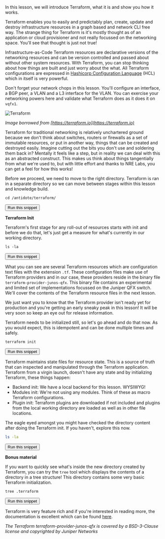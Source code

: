 In this lesson, we will introduce Terraform, what it is and show you how it works.

Terraform enables you to easily and predictably plan, create, update and destroy infrastructure resources in a graph based and network CLI free way. The strange thing for Terraform is it's mostly thought as of an application or cloud provisioner and not really focussed on the networking space. You'll see that thought is just not true!

Infrastructure-as-Code Terraform resources are declarative versions of the networking resources and can be version controlled and passed about without other system resources. With Terraform, you can stop thinking about how things are built and just worry about the what. All Terraform configurations are expressed in [Hashicorp Configuration Language](https://www.terraform.io/docs/configuration/syntax.html) (HCL) which in itself is very powerful.

Don't forget your network chops in this lesson. You'll configure an interface, a BGP peer, a VLAN and a L3 interface for the VLAN. You can exercise your networking powers here and validate what Terraform does as it does it on `vqfx1`.

![Terraform](https://raw.githubusercontent.com/nre-learning/nrelabs-curriculum/v0.3.2/lessons/lesson-31/stage1/terraformbasics.png)

*Image borrowed from [https://terraform.io](https://terraform.io)*

Terraform for traditional networking is relatively unchartered ground because we don't think about switches, routers or firewalls as a set of immutable resources, or put in another way, things that can be created and destroyed easily. Imagine cutting out the bits you don't use and soldering them back in? Mentally it feels like a step, but in reality we can deal with this as an abstracted construct. This makes us think about things tangentially from what we're used to, but with little effort and thanks to NRE Labs, you can get a feel for how this works!

Before we proceed, we need to move to the right directory. Terraform is ran in a separate directory so we can move between stages within this lesson and knowledge build.

```
cd /antidote/terraform/
```
<button type="button" class="btn btn-primary btn-sm" onclick="runSnippetInTab('terraform1', this)">Run this snippet</button>


__Terraform Init__

Terraform's first stage for any roll-out of resources starts with init and before we do that, let's just get a measure for what's currently in our working directory.

```
ls -la
```
<button type="button" class="btn btn-primary btn-sm" onclick="runSnippetInTab('terraform1', this)">Run this snippet</button>

What you can see are several Terraform resources which are configuration text files with the extension `.tf`. These configuration files make use of Terraform providers and in our case, these providers reside in the binary file `terraform-provider-junos-qfx`. This binary file contains an experimental and limited set of implementations focussed on the Juniper QFX switch. We'll cover the contents of the Terraform resource files in the next lesson.

We just want you to know that the Terraform provider isn't ready yet for production and you're getting an early sneaky peak in this lesson! It will be very soon so keep an eye out for release information.

Terraform needs to be initialized still, so let's go ahead and do that now. As you would expect, this is idempotent and can be done multiple times and safely.

```
terraform init
```
<button type="button" class="btn btn-primary btn-sm" onclick="runSnippetInTab('terraform1', this)">Run this snippet</button>

Terraform maintains state files for resource state. This is a source of truth that can inspected and manipulated through the Terraform application. Terraform from a virgin launch, doesn't have any state and by initializing Terraform, these things happen:

- Backend init: We have a local backend for this lesson. WYSIWYG!
- Modules init: We're not using any modules. Think of these as macro Terraform configurations.
- Plugin init: Terraform plugins are downloaded if not included and plugins from the local working directory are loaded as well as in other file locations. 

The eagle eyed amongst you might have checked the directory content after doing the Terraform init. If you haven't, explore this now.

```bash
ls -la
```
<button type="button" class="btn btn-primary btn-sm" onclick="runSnippetInTab('terraform1', this)">Run this snippet</button>

__Bonus material__

If you want to quickly see what's inside the new directory created by Terraform, you can try the `tree` tool which displays the contents of a directory in a tree structure! This directory contains some very basic Terraform initialization.

```
tree .terraform
```
<button type="button" class="btn btn-primary btn-sm" onclick="runSnippetInTab('terraform1', this)">Run this snippet</button>

Terraform is very feature rich and if you're interested in reading more, the documentation is excellent which can be found [here](https://www.terraform.io/docs/index.html).

*The Terraform terraform-provider-junos-qfx is covered by a BSD-3-Clause license and copyrighted by Juniper Networks*
